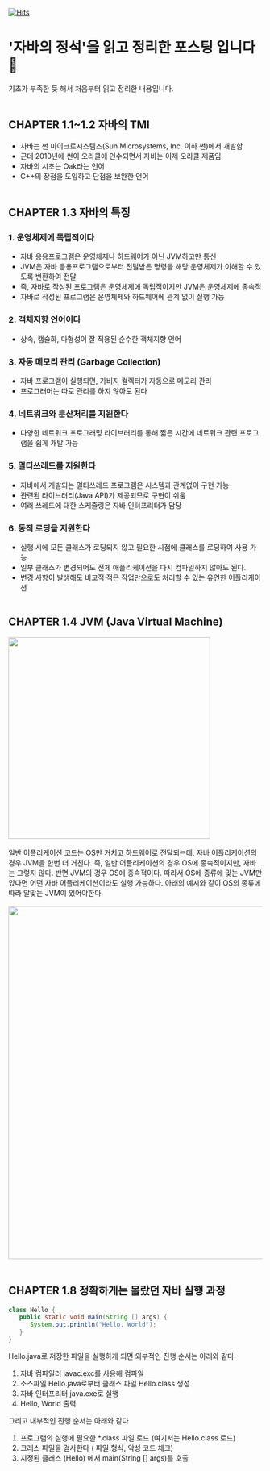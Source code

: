 [![Hits](https://hits.seeyoufarm.com/api/count/incr/badge.svg?url=https%3A%2F%2Fgithub.com%2Frinrin529%2FToday_I_Learned%2Ftree%2Fmain%2FJava&count_bg=%23BFB4EC&title_bg=%23555555&icon=apachespark.svg&icon_color=%23E7E7E7&title=hits&edge_flat=false)](https://hits.seeyoufarm.com)</br>
# '자바의 정석'을 읽고 정리한 포스팅 입니다 🙌 
기초가 부족한 듯 해서 처음부터 읽고 정리한 내용입니다.
</br></br>
## CHAPTER 1.1~1.2 자바의 TMI
- 자바는 썬 마이크로시스템즈(Sun Microsystems, Inc. 이하 썬)에서 개발함
- 근데 2010년에 썬이 오라클에 인수되면서 자바는 이제 오라클 제품임
- 자바의 시초는 Oak라는 언어
- C++의 장점을 도입하고 단점을 보완한 언어
</br></br>
## CHAPTER 1.3 자바의 특징
### 1. 운영체제에 독립적이다
- 자바 응용프로그램은 운영체제나 하드웨어가 아닌 JVM하고만 통신
- JVM은 자바 응용프로그램으로부터 전달받은 명령을 해당 운영체제가 이해할 수 있도록 변환하여 전달
- 즉, 자바로 작성된 프로그램은 운영체제에 독립적이지만 JVM은 운영체제에 종속적 
- 자바로 작성된 프로그램은 운영체제와 하드웨어에 관계 없이 실행 가능

### 2. 객체지향 언어이다
- 상속, 캡슐화, 다형성이 잘 적용된 순수한 객체지향 언어

### 3. 자동 메모리 관리 (Garbage Collection)
- 자바 프로그램이 실행되면, 가비지 컬렉터가 자동으로 메모리 관리
- 프로그래머는 따로 관리를 하지 않아도 된다

### 4. 네트워크와 분산처리를 지원한다
- 다양한 네트워크 프로그래밍 라이브러리를 통해 짧은 시간에 네트워크 관련 프로그램을 쉽게 개발 가능

### 5. 멀티쓰레드를 지원한다
- 자바에서 개발되는 멀티쓰레드 프로그램은 시스템과 관계없이 구현 가능
- 관련된 라이브러리(Java API)가 제공되므로 구현이 쉬움
- 여러 쓰레드에 대한 스케줄링은 자바 인터프리터가 담당

### 6. 동적 로딩을 지원한다
- 실행 시에 모든 클래스가 로딩되지 않고 필요한 시점에 클래스를 로딩하여 사용 가능
- 일부 클래스가 변경되어도 전체 애플리케이션을 다시 컴파일하지 않아도 된다.
- 변경 사항이 발생해도 비교적 적은 작업만으로도 처리할 수 있는 유연한 어플리케이션 
</br></br>
## CHAPTER 1.4 JVM (Java Virtual Machine)

<img src="https://user-images.githubusercontent.com/45943080/185931152-c3a1a907-cf2f-4dc4-880c-6ebce61d05d2.png"  width="400"/></br></br>
일반 어플리케이션 코드는 OS만 거치고 하드웨어로 전달되는데, 자바 어플리케이션의 경우 JVM을 한번 더 거친다. 즉, 일반 어플리케이션의 경우 OS에 종속적이지만, 자바는 그렇지 않다. 반면 JVM의 경우 OS에 종속적이다. 따라서 OS에 종류에 맞는 JVM만 있다면 어떤 자바 어플리케이션이라도 실행 가능하다. 아래의 예시와 같이 OS의 종류에 따라 알맞는 JVM이 있어야한다.</br></br>
<img src="https://user-images.githubusercontent.com/45943080/185932195-c9c94fae-3b75-4371-b54a-2fd052d06316.png"  width="700"/>
</br></br>
## CHAPTER 1.8 정확하게는 몰랐던 자바 실행 과정
```java
class Hello {
   public static void main(String [] args) {
      System.out.println("Hello, World"); 
   }
}
```
Hello.java로 저장한 파일을 실행하게 되면 외부적인 진행 순서는 아래와 같다
1. 자바 컴파일러 javac.exc를 사용해 컴파일
2. 소스파일 Hello.java로부터 클래스 파일 Hello.class 생성
3. 자바 인터프리터 java.exe로 실행
4. Hello, World 출력

그리고 내부적인 진행 순서는 아래와 같다
1. 프로그램의 실행에 필요한 *.class 파일 로드 (여기서는 Hello.class 로드)
2. 크래스 파일을 검사한다 ( 파일 형식, 악성 코드 체크)
3. 지정된 클래스 (Hello) 에서 main(String [] args)를 호출
